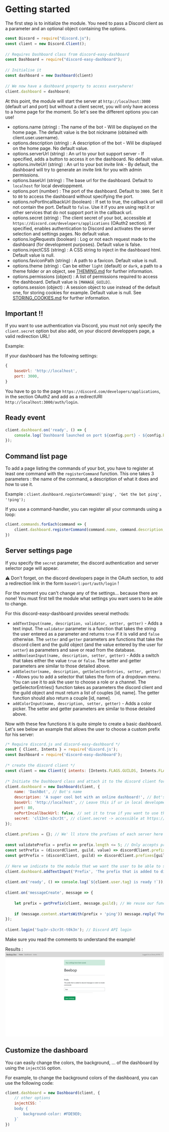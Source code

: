 # Getting started

The first step is to initialize the module.
You need to pass a Discord client as a parameter and an optional object containing the options.

```js
const Discord = require("discord.js");
const client = new Discord.Client();

// Requires Dashboard class from discord-easy-dashboard
const Dashboard = require("discord-easy-dashboard");

// Initialise it
const dashboard = new Dashboard(client)

// We now have a dashboard property to access everywhere!
client.dashboard = dashboard;
```

At this point, the module will start the server at `http://localhost:3000` (default url and port) but without a client secret, you will only have access to a home page for the moment. So let's see the different options you can use!

- options.name (string) : The name of the bot - Will be displayed on the home page. The default value is the bot nickname (obtained with client.user.username).
- options.description (string) : A description of the bot - Will be displayed on the home page. No default value.
- options.serverUrl (string) : An url to your bot support server - If specified, adds a button to access it on the dashboard. No default value.
- options.inviteUrl (string) : An url to your bot invite link - By default, the dashboard will try to generate an invite link for you with admin permissions.
- options.baseUrl (string) : The base url for the dashboard. Default to `localhost` for local developpment.
- options.port (number) : The port of the dashboard. Default to `3000`. Set it to `80` to access the dashboard without specifying the port.
- options.noPortIncallbackUrl (boolean) : If set to true, the callback url will not contain the port. Default to `false`. Use it if you are using repl.it or other services that do not support port in the callback url.
- options.secret (string) : The client secret of your bot, accessible at `https://discord.com/developers/applications` (OAuth2 section). If specified, enables authentication to Discord and activates the server selection and settings pages. No default value.
- options.logRequests (boolean) : Log or not each request made to the dashboard (for development purposes). Default value is false.
- options.injectCSS (string) : A CSS string to inject in the dashboard html. Default value is null.
- options.faviconPath (string) : A path to a favicon. Default value is null.
- options.theme (string) : Can be either `light` (default) or `dark`, a path to a theme folder or an object, see [THEMING.md](THEMING.md) for further information.
- options.permissions (object) : A list of permissions required to access the dashboard. Default value is `[MANAGE_GUILD]`.
- options.session (object) : A session object to use instead of the default one, for storing cookies for example. Default value is null. See [STORING_COOKIES.md](STORING_COOKIES.md) for further information.

## Important !! 

If you want to use authentication via Discord, you must not only specify the `client.secret` option but also add, on your discord developpers page, a valid redirection URL!

Example:

If your dashboard has the following settings: 
```js
{
    baseUrl: 'http://localhost',
    port: 3000,
}
```
You have to go to the page `https://discord.com/developers/applications`, in the section OAuth2 and add as a redirectURI `http://localhost:3000/auth/login`.

## Ready event

```js
client.dashboard.on('ready', () => {
    console.log(`Dashboard launched on port ${config.port} - ${config.baseUrl}${config.port === 80 ? '' : ':' + config.port}`);
});
```

## Command list page

To add a page listing the commands of your bot, you have to register at least one command with the `registerCommand` function. This one takes 3 parameters : the name of the command, a description of what it does and how to use it.

Example : `client.dashboard.registerCommand('ping', 'Get the bot ping', '!ping');`

If you use a command-handler, you can register all your commands using a loop:
```js
client.commands.forEach(command => {
    client.dashboard.registerCommand(command.name, command.description, command.usage);
})
```

## Server settings page

If you specify the `secret` parameter, the discord authentication and server selector page will appear.

⚠ Don't forget, on the discord developers page in the OAuth section, to add a redirection link in the form `baseUrl:port/auth/login` !

For the moment you can't change any of the settings... because there are none! You must first tell the module what settings you want users to be able to change. 

For this discord-easy-dashboard provides several methods:

- `addTextInput(name, description, validator, setter, getter)` - Adds a text input. The `validator` parameter is a function that takes the string the user entered as a parameter and returns `true` if it is valid and `false` otherwise. The `setter` and `getter` parameters are functions that take the discord client and the guild object (and the value entered by the user for `setter`) as parameters and save or read from the database.
- `addBooleanInput(name, description, setter, getter)` - Adds a switch that takes either the value `true` or `false`. The setter and getter parameters are similar to those detailed above.
- `addSelector(name, description, getSelectorEntries, setter, getter)` - Allows you to add a selector that takes the form of a dropdown menu. You can use it to ask the user to choose a role or a channel. The getSelectorEntries() function takes as parameters the discord client and the guild object and must return a list of couples [id, name]. The getter function should also return a couple [id, name].
- `addColorInput(name, description, setter, getter)` - Adds a color picker. The setter and getter parameters are similar to those detailed above.

Now with these few functions it is quite simple to create a basic dashboard. Let's see below an example that allows the user to choose a custom prefix for his server:

```js
/* Require discord.js and discord-easy-dashboard */
const { Client, Intents } = require('discord.js');
const Dashboard = require('discord-easy-dashboard');

/* create the discord client */
const client = new Client({ intents: [Intents.FLAGS.GUILDS, Intents.FLAGS.GUILD_MESSAGES] });

/* Initiate the Dashboard class and attach it to the discord client for easy access */
client.dashboard = new Dashboard(client, {
    name: 'DashBot', // Bot's name
    description: 'A super cool bot with an online dashboard!', // Bot's description
    baseUrl: 'http://localhost', // Leave this if ur in local development
    port: 80,
    noPortIncallbackUrl: false, // set it to true if you want to use the callback url without port (like if you are using repl.it)
    secret: 'cl13nt-s3cr3t', // client.secret -> accessible at https://discord.com/developers/applications (OAuth2 section)
});

client.prefixes = {}; // We' ll store the prefixes of each server here

const validatePrefix = prefix => prefix.length <= 5; // Only accepts prefixes of up to 5 characters
const setPrefix = (discordClient, guild, value) => discordClient.prefixes[guild.id] = value; // Stores the prefix in the client.prefixes object
const getPrefix = (discordClient, guild) => discordClient.prefixes[guild.id] || '!'; // Get the prefix in the client.prefixes object or give the default one

// Here we indicate to the module that we want the user to be able to set the prefix of his bot
client.dashboard.addTextInput('Prefix', 'The prefix that is added to discord messages in order to invoke commands.', validatePrefix, setPrefix, getPrefix);

client.on('ready', () => console.log(`${client.user.tag} is ready !`)); // To know when the bot is launched

client.on('messageCreate', message => {
    
    let prefix = getPrefix(client, message.guild); // We reuse our function to gain in readability!

    if (message.content.startsWith(prefix + 'ping')) message.reply('Pong !'); // 🏓 :D
});

client.login('Sup3r-s3cr3t-t0k3n'); // Discord API login
```

Make sure you read the comments to understand the example!

Results : ![prefix example](assets/prefix%20example.png)

## Customize the dashboard

You can easily change the colors, the background, ... of the dashboard by using the `injectCSS` option.

For example, to change the background colors of the dashboard, you can use the following code:

```js
client.dashboard = new Dashboard(client, {
    // other options
    injectCSS: `
	body {
		background-color: #FDE9E0;
	}`
})
```